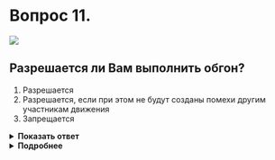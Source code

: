 # Вопрос 11.

![](https://s.drom.ru/i24228/pdd/tickets/2016/1543885155.jpg)

## Разрешается ли Вам выполнить обгон?

1. Разрешается
2. Разрешается, если при этом не будут созданы помехи другим участникам движения
3. Запрещается

<details>
<summary><b>Показать ответ</b></summary>
Правильный ответ: 3
</details>
<details>
<summary><b>Подробнее</b></summary>
Перекрёсток равнозначный. На равнозначных перекрёстках обгон запрещён.
(Пункт 11.4 ПДД)
</details>